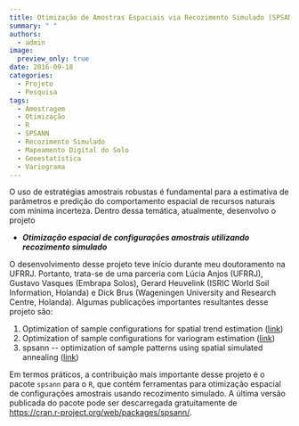 ```yaml
---
title: Otimização de Amostras Espaciais via Recozimento Simulado (SPSANN)
summary: " "
authors:
  - admin
image:
  preview_only: true
date: 2016-09-18
categories:
  - Projeto
  - Pesquisa
tags:
  - Amostragem
  - Otimização
  - R
  - SPSANN
  - Recozimento Simulado
  - Mapeamento Digital do Solo
  - Geoestatística
  - Variograma
---
```


<!-- {{% toc %}} -->

O uso de estratégias amostrais robustas é fundamental para a estimativa de parâmetros e predição do 
comportamento espacial de recursos naturais com mínima incerteza. Dentro dessa temática, atualmente, 
desenvolvo o projeto

* ***Otimização espacial de configurações amostrais utilizando recozimento simulado***

O desenvolvimento desse projeto teve início durante meu doutoramento na UFRRJ. Portanto, trata-se de uma
parceria com Lúcia Anjos (UFRRJ), Gustavo Vasques (Embrapa Solos), Gerard Heuvelink (ISRIC World Soil
Information, Holanda) e Dick Brus (Wageningen University and Research Centre, Holanda). Algumas publicações
importantes resultantes desse projeto são:

1. Optimization of sample configurations for spatial trend estimation
   ([link](http://dx.doi.org/10.13140/RG.2.1.2198.5769))
2. Optimization of sample configurations for variogram estimation
   ([link](http://dx.doi.org/10.13140/RG.2.1.1412.1440))
3. spsann -- optimization of sample patterns using spatial simulated annealing
   ([link](http://meetingorganizer.copernicus.org/EGU2015/EGU2015-7780.pdf))

Em termos práticos, a contribuição mais importante desse projeto é o pacote `spsann` para o `R`, que contém 
ferramentas para otimização espacial de configurações amostrais usando recozimento simulado. A última versão
publicada do pacote pode ser descarregada gratuitamente de https://cran.r-project.org/web/packages/spsann/.
